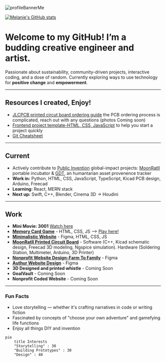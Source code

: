 ![profileBannerMe](https://github.com/user-attachments/assets/230cfbb0-9eb5-4027-9c8a-106fea9b83ff) 

[![Melanie's GitHub stats](https://github-readme-stats.vercel.app/api?username=MelanieLaporte&include_all_commits=true&theme=aura)](https://github.com/anuraghazra/github-readme-stats)

# Welcome to my GitHub! I’m a budding creative engineer and artist. 
Passionate about sustainability, community-driven projects, interactive coding, and a dose of random. Currently exploring ways to use technology for **positive change** and **empowerment**.

---

## Resources I created, Enjoy!
- [JLCPCB printed circut board ordering guide](https://github.com/melanielaporte/JLCPCB-Ordering-Guide) the PCB ordering process is complicated, reach out with any questions (photos Coming soon)
- [Frontend project template-HTML, CSS, JavaScript](https://github.com/melanielaporte/project-template-novices) to help you start a project quickly
- [Git Cheatsheet](https://github.com/melanielaporte/gitCheatsheet)

---
## Current  
- Actively contribute to [Public Invention](https://publicinvention.github.io/) global-impact projects: [MoonRatII](https://github.com/melanielaporte/moonrat) portable incubator &
   [GDT](https://github.com/gosqasorg/asset-provenance-tracking), an humantarian asset provenence tracker
- **Work in:** Python, HTML, CSS, JavaScript, TypeScript, Kicad PCB design, Arduino, Freecad
- **Learning:** React, MERN stack
- **Next up:** Swift, C++, Blender, Cinema 3D -> Houdini
  
---
## Work
- **Mini Movie: 3001** [Watch here](https://github.com/melanielaporte/Mini-Movie-3001)
- **[Memory Card Game](https://github.com/melanielaporte/Pirates-Booty)** - HTML, CSS, JS
 --> [Play here!](https://editting-lively-shell-121.vscodeedu.app/)
- **[Minimalistic Website](https://github.com/melanielaporte/sparse_Website)** - Figma, HTML, CSS, JS
- **[MoonRatII Printed Circuit Board](https://github.com/PubInv/moonrat)** - Software (C++, Kicad schematic design, Freecad 3D modeling, Ngspice simulation). Hardware (Soldering Station, Multimeter, Arduino, 3D Printer) 
- **[Nonprofit Website Design-Farm To Family](https://github.com/melanielaporte/farmtofamilySite)** - Figma
- **[Authur Website Design](https://github.com/melanielaporte/writerPortfolioSite)** - Figma
- **3D Designed and printed whistle** - Coming Soon
- **GoalVault** - Coming Soon
- **Nonprofit Coded Website** - Coming Soon
---

### Fun Facts  
- Love storytelling — whether it's crafting narratives in code or writing fiction  
- Fascinated by concepts of "choose your own adventure" and gamefying life functions 
- Enjoy all things DIY and invention
```mermaid
pie
    title Interests
    "Storytelling" : 30
    "Building Prototypes" : 30
    "Design" : 40
```
